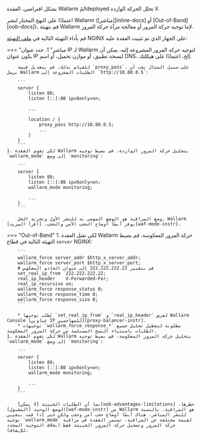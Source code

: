 بشكل افتراضي، العقدة Wallarm المُdeployed لا تحلل الحركة الواردة.

اعتمادًا على النهج المختار لنشر Wallarm ([مباشر][inline-docs] أو [Out-of-Band][oob-docs])، قم بتهيئة Wallarm لإما توجيه حركة المرور أو معالجة مرآة حركة المرور.

قم بأداء التهيئة التالية في [ملف التهيئة](https://docs.nginx.com/nginx/admin-guide/basic-functionality/managing-configuration-files/) NGINX على الجهاز الذي تم تثبيت العقدة عليه:

=== "مباشر"
    1. حدد عنوان IP لـ Wallarm لتوجيه حركة المرور المشروعة إليه. يمكن أن يكون عنوان IP لنسخة تطبيق، أو موازن تحميل، أو اسم DNS، إلخ، اعتمادًا على هيكلتك.
    
        للقيام بذلك، قم بتعديل قيمة `proxy_pass`، على سبيل المثال يجب أن يرسل Wallarm الطلبات المشروعة إلى `http://10.80.0.5`:

        ```
        server {
            listen 80;
            listen [::]:80 ipv6only=on;

            ...

            location / {
                proxy_pass http://10.80.0.5; 
                ...
            }
        }
        ```
    1. لكي تقوم العقدة Wallarm بتحليل حركة المرور الواردة، قم بضبط توجيه `wallarm_mode` إلى وضع `monitoring`:

        ```
        server {
            listen 80;
            listen [::]:80 ipv6only=on;
            wallarm_mode monitoring;

            ...
        }
        ```
    
        وضع المراقبة هو الوضع الموصى به للنشر الأول وتجربة الحل. Wallarm يوفر أيضًا أوضاع الحجب الآمن والحجب، [اقرأ المزيد][waf-mode-instr].
=== "Out-of-Band"
    1. لكي تقبل العقدة Wallarm حركة المرور المعكوسة، قم بضبط التهيئة التالية في قطاع `server` NGINX:

        ```
        wallarm_force server_addr $http_x_server_addr;
        wallarm_force server_port $http_x_server_port;
        # قم بتغيير 222.222.222.22 إلى عنوان الخادم المعكوس
        set_real_ip_from  222.222.222.22;
        real_ip_header    X-Forwarded-For;
        real_ip_recursive on;
        wallarm_force response_status 0;
        wallarm_force response_time 0;
        wallarm_force response_size 0;
        ```

        * يُطلب توجيها `set_real_ip_from` و `real_ip_header` لعرض Wallarm Console [عناوين IP للمهاجمين][proxy-balancer-instr].
        * توجيهات `wallarm_force_response_*` مطلوبة لتعطيل تحليل جميع الطلبات باستثناء النسخ المستلمة من حركة المرور المعكوسة.
    1. لكي تقوم العقدة Wallarm بتحليل حركة المرور المعكوسة، قم بضبط توجيه `wallarm_mode` إلى وضع `monitoring`:

        ```
        server {
            listen 80;
            listen [::]:80 ipv6only=on;
            wallarm_mode monitoring;

            ...
        }
        ```

        بما أن الطلبات الخبيثة [لا يمكن][oob-advantages-limitations] حظرها، الوضع الوحيد [المقبول][waf-mode-instr] من Wallarm هو المراقبة. بالنسبة للنشر المباشر، هناك أيضًا أوضاع حجب آمن وحجب ولكن حتى إذا قمت بتعيين توجيه `wallarm_mode` لقيمة مختلفة عن المراقبة، تستمر العقدة في مراقبة حركة المرور وتسجيل حركة المرور الخبيثة فقط (بخلاف التوجيه المحدد للإيقاف).